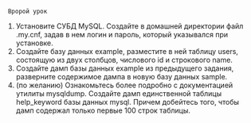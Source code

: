      Вророй урок
1. Установите СУБД MySQL.  Создайте в домашней директории файл .my.cnf, задав в нем логин и пароль, который указывался при установке.
2. Создайте базу данных example, разместите в ней таблицу users, состоящую из двух столбцов, числового id и строкового name.
3. Создайте дамп базы данных example из предыдущего задания, разверните содержимое дампа в новую базу данных sample.
4. (по желанию) Ознакомьтесь более подробно с документацией утилиты mysqldump. Создайте дамп единственной таблицы help_keyword базы данных mysql. Причем добейтесь того, чтобы дамп содержал только первые 100 строк таблицы.